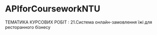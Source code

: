 # APIforCourseworkNTU
ТЕМАТИКА КУРСОВИХ РОБІТ : 21.Система онлайн-замовлення їжі для ресторанного бізнесу
